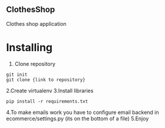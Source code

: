 ## ClothesShop
  Clothes shop application

# Installing
1. Clone repository
  ```
  git init
  git clone {link to repository}
  ```
2.Create virtualenv
3.Install libraries
  ```
  pip install -r requirements.txt
  ```
4.To make emails work you have to configure email backend in ecommerce/settings.py (its on the bottom of a file)
5.Enjoy
